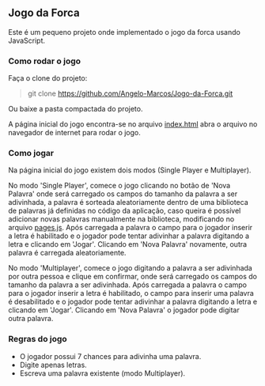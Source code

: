 ## Jogo da Forca

Este é um pequeno projeto onde implementado o jogo da forca usando JavaScript.

### Como rodar o jogo

Faça o clone do projeto:
> git clone https://github.com/Angelo-Marcos/Jogo-da-Forca.git

Ou baixe a pasta compactada do projeto.

A página inicial do jogo encontra-se no arquivo [index.html](https://github.com/Angelo-Marcos/Jogo-da-Forca/blob/main/index.html "Página inicial") abra o arquivo no navegador de internet para rodar o jogo.

### Como jogar

Na página inicial do jogo existem dois modos (Single Player e Multiplayer).

No modo 'Single Player', comece o jogo clicando no botão de 'Nova Palavra' onde será carregado os campos do tamanho da palavra a ser adivinhada, a palavra é sorteada aleatoriamente dentro de uma biblioteca de palavras já definidas no código da aplicação, caso queira é possível adicionar novas palavras manualmente na biblioteca, modificando no arquivo [pages.js](https://github.com/Angelo-Marcos/Jogo-da-Forca/blob/main/js/pages.js "Script js").
Após carregada a palavra o campo para o jogador inserir a letra é habilitado e o jogador pode tentar adivinhar a palavra digitando a letra e clicando em 'Jogar'. Clicando em 'Nova Palavra' novamente, outra palavra é carregada aleatoriamente.

No modo 'Multiplayer', comece o jogo digitando a palavra a ser adivinhada por outra pessoa e clique em confirmar, onde será carregado os campos do tamanho da palavra a ser adivinhada.
Após carregada a palavra o campo para o jogador inserir a letra é habilitado, o campo para inserir uma palavra é desabilitado e o jogador pode tentar adivinhar a palavra digitando a letra e clicando em 'Jogar'. Clicando em 'Nova Palavra' o jogador pode digitar outra palavra.

### Regras do jogo

- O jogador possui 7 chances para adivinha uma palavra.
- Digite apenas letras.
- Escreva uma palavra existente (modo Multiplayer).
